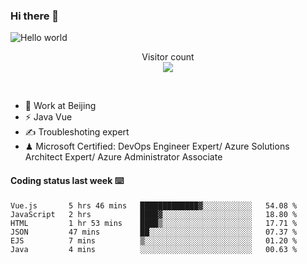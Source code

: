 ### Hi there 👋

<img src="https://raw.githubusercontent.com/sagar-viradiya/sagar-viradiya/master/resources/banner.png" alt="Hello world">
<p align="center"> 
  Visitor count<br/>
  <img src="https://profile-counter.glitch.me/youszoe/count.svg" />
</p>
<br/>

- 🍻 Work at Beijing 
- ⚡ Java Vue
- ✍️ Troubleshoting expert
- ♟  Microsoft Certified: DevOps Engineer Expert/ Azure Solutions Architect Expert/ Azure Administrator Associate

#### Coding status last week ⌨️

<!--START_SECTION:waka-->

```text
Vue.js       5 hrs 46 mins   █████████████▓░░░░░░░░░░░   54.08 %
JavaScript   2 hrs           ████▓░░░░░░░░░░░░░░░░░░░░   18.80 %
HTML         1 hr 53 mins    ████▒░░░░░░░░░░░░░░░░░░░░   17.71 %
JSON         47 mins         ██░░░░░░░░░░░░░░░░░░░░░░░   07.37 %
EJS          7 mins          ▒░░░░░░░░░░░░░░░░░░░░░░░░   01.20 %
Java         4 mins          ░░░░░░░░░░░░░░░░░░░░░░░░░   00.63 %
```

<!--END_SECTION:waka-->

<br/>
<center><img src="http://ghchart.rshah.org/409ba5/yousazoe" alt="" /></center>


